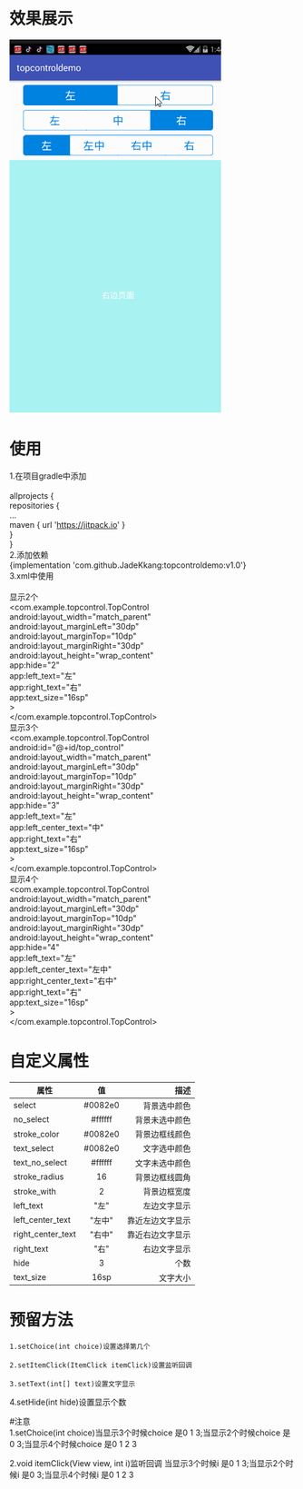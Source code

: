 # 效果展示
![](https://github.com/JadeKkang/topcontroldemo/blob/master/image/topcontrol.gif)
# 使用
1.在项目gradle中添加<br>  
allprojects {<br> 
repositories {<br> 
...<br> 
maven { url 'https://jitpack.io' }<br> 
}<br> 
}<br> 
2.添加依赖<br> 
 {implementation 'com.github.JadeKkang:topcontroldemo:v1.0'}<br> 
3.xml中使用<br>  
显示2个<br> 
<com.example.topcontrol.TopControl<br> 
        android:layout_width="match_parent"<br> 
        android:layout_marginLeft="30dp"<br> 
        android:layout_marginTop="10dp"<br> 
        android:layout_marginRight="30dp"<br> 
        android:layout_height="wrap_content"<br> 
        app:hide="2"<br> 
        app:left_text="左"<br> 
        app:right_text="右"<br> 
        app:text_size="16sp"<br> 
        ><br> 
</com.example.topcontrol.TopControl><br> 
显示3个<br> 
<com.example.topcontrol.TopControl<br> 
        android:id="@+id/top_control"<br>
        android:layout_width="match_parent"<br> 
        android:layout_marginLeft="30dp"<br> 
        android:layout_marginTop="10dp"<br> 
        android:layout_marginRight="30dp"<br> 
        android:layout_height="wrap_content"<br> 
        app:hide="3"<br> 
        app:left_text="左"<br> 
        app:left_center_text="中"<br> 
        app:right_text="右"<br> 
        app:text_size="16sp"<br> 
        ><br> 
</com.example.topcontrol.TopControl><br> 
显示4个<br>
<com.example.topcontrol.TopControl<br> 
        android:layout_width="match_parent"<br> 
        android:layout_marginLeft="30dp"<br> 
        android:layout_marginTop="10dp"<br> 
        android:layout_marginRight="30dp"<br> 
        android:layout_height="wrap_content"<br> 
        app:hide="4"<br> 
        app:left_text="左"<br> 
        app:left_center_text="左中"<br> 
        app:right_center_text="右中"<br> 
        app:right_text="右"<br> 
        app:text_size="16sp"<br> 
        ><br> 
</com.example.topcontrol.TopControl><br> 
# 自定义属性
| 属性 | 值 | 描述 | 
| ------------- |:-------------:| -----:| 
| select |#0082e0| 背景选中颜色 | 
| no_select | #ffffff | 背景未选中颜色 | 
| stroke_color |#0082e0| 背景边框线颜色 | 
| text_select | #0082e0 |文字选中颜色 | 
| text_no_select |#ffffff| 文字未选中颜色 | 
| stroke_radius | 16 | 背景边框线圆角 | 
| stroke_with |2| 背景边框宽度 | 
| left_text | "左" | 左边文字显示 | 
| left_center_text |"左中"| 靠近左边文字显示 | 
| right_center_text | "右中" | 靠近右边文字显示 | 
| right_text |"右" | 右边文字显示 | 
| hide | 3 | 个数| 
| text_size |16sp | 文字大小| 
# 预留方法

	1.setChoice(int choice)设置选择第几个

	2.setItemClick(ItemClick itemClick)设置监听回调

	3.setText(int[] text)设置文字显示
  
  4.setHide(int hide)设置显示个数
 
 #注意<br>
   1.setChoice(int choice)当显示3个时候choice 是0 1 3;当显示2个时候choice 是0  3;当显示4个时候choice 是0  1  2  3<br>
   
   2.void itemClick(View view, int i)监听回调 当显示3个时候i 是0 1 3;当显示2个时候i 是0  3;当显示4个时候i 是0  1  2  3<br>
  
  
  
  
  
  
